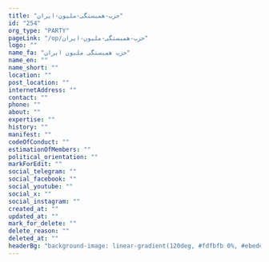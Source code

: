 ```yaml
---
title: "حزب-همبستگی-ملیون-ایران"
id: "254"
org_type: "PARTY"
pageLink: "/op/حزب-همبستگی-ملیون-ایران"
logo: ""
name_fa: "حزب همبستگی ملیون ایران"
name_en: ""
name_short: ""
location: ""
post_location: ""
internetAddress: ""
contact: ""
phone: ""
about: ""
expertise: ""
history: ""
manifest: ""
codeOfConduct: ""
estimationOfMembers: ""
political_orientation: ""
markForEdit: ""
social_telegram: ""
social_facebook: ""
social_youtube: ""
social_x: ""
social_instagram: ""
created_at: ""
updated_at: ""
mark_for_delete: ""
delete_reason: ""
deleted_at: ""
headerBg: "background-image: linear-gradient(120deg, #fdfbfb 0%, #ebedee 100%);"
---
```

